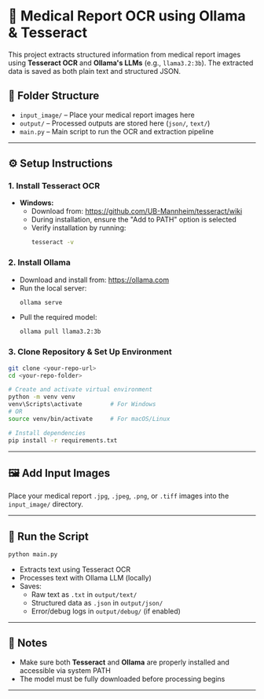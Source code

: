 # 🧾 Medical Report OCR using Ollama & Tesseract

This project extracts structured information from medical report images using **Tesseract OCR** and **Ollama's LLMs** (e.g., `llama3.2:3b`). The extracted data is saved as both plain text and structured JSON.

## 📁 Folder Structure

- `input_image/` – Place your medical report images here  
- `output/` – Processed outputs are stored here (`json/`, `text/`)  
- `main.py` – Main script to run the OCR and extraction pipeline  

---

## ⚙️ Setup Instructions

### 1. Install Tesseract OCR

- **Windows:**
  - Download from: https://github.com/UB-Mannheim/tesseract/wiki
  - During installation, ensure the "Add to PATH" option is selected
  - Verify installation by running:
    ```bash
    tesseract -v
    ```

### 2. Install Ollama

- Download and install from: https://ollama.com
- Run the local server:
  ```bash
  ollama serve
  ```
- Pull the required model:
  ```bash
  ollama pull llama3.2:3b
  ```

### 3. Clone Repository & Set Up Environment

```bash
git clone <your-repo-url>
cd <your-repo-folder>

# Create and activate virtual environment
python -m venv venv
venv\Scripts\activate        # For Windows
# OR
source venv/bin/activate     # For macOS/Linux

# Install dependencies
pip install -r requirements.txt
```

---

## 🖼️ Add Input Images

Place your medical report `.jpg`, `.jpeg`, `.png`, or `.tiff` images into the `input_image/` directory.

---

## 🚀 Run the Script

```bash
python main.py
```

- Extracts text using Tesseract OCR
- Processes text with Ollama LLM (locally)
- Saves:
  - Raw text as `.txt` in `output/text/`
  - Structured data as `.json` in `output/json/`
  - Error/debug logs in `output/debug/` (if enabled)

---



## 🧪 Notes

- Make sure both **Tesseract** and **Ollama** are properly installed and accessible via system PATH
- The model must be fully downloaded before processing begins

---
